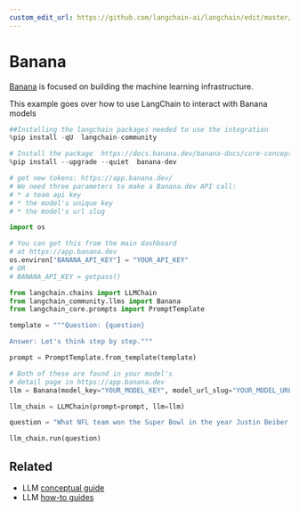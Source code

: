```yaml
---
custom_edit_url: https://github.com/langchain-ai/langchain/edit/master/docs/docs/integrations/llms/banana.ipynb
---
```

# Banana


[Banana](https://www.banana.dev/about-us) is focused on building the machine learning infrastructure.

This example goes over how to use LangChain to interact with Banana models


```python
##Installing the langchain packages needed to use the integration
%pip install -qU  langchain-community
```


```python
# Install the package  https://docs.banana.dev/banana-docs/core-concepts/sdks/python
%pip install --upgrade --quiet  banana-dev
```


```python
# get new tokens: https://app.banana.dev/
# We need three parameters to make a Banana.dev API call:
# * a team api key
# * the model's unique key
# * the model's url slug

import os

# You can get this from the main dashboard
# at https://app.banana.dev
os.environ["BANANA_API_KEY"] = "YOUR_API_KEY"
# OR
# BANANA_API_KEY = getpass()
```


```python
from langchain.chains import LLMChain
from langchain_community.llms import Banana
from langchain_core.prompts import PromptTemplate
```


```python
template = """Question: {question}

Answer: Let's think step by step."""

prompt = PromptTemplate.from_template(template)
```


```python
# Both of these are found in your model's
# detail page in https://app.banana.dev
llm = Banana(model_key="YOUR_MODEL_KEY", model_url_slug="YOUR_MODEL_URL_SLUG")
```


```python
llm_chain = LLMChain(prompt=prompt, llm=llm)
```


```python
question = "What NFL team won the Super Bowl in the year Justin Beiber was born?"

llm_chain.run(question)
```


## Related

- LLM [conceptual guide](/docs/concepts/#llms)
- LLM [how-to guides](/docs/how_to/#llms)
